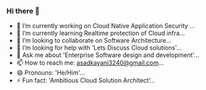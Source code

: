 ### Hi there 👋 
- 🔭 I’m currently working on Cloud Native Application Security ...
- 🌱 I’m currently learning Realtime protection of Cloud infra...
- 👯 I’m looking to collaborate on Software Architecture...
- 🤔 I’m looking for help with 'Lets Discuss Cloud solutions'...
- 💬 Ask me about 'Enterprise Software design and development'...
- 📫 How to reach me: asadkayani3240@gmail.com...
- 😄 Pronouns: 'He/Him'...
- ⚡ Fun fact: 'Ambitious Cloud Solution Architect'...
 
